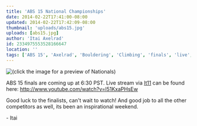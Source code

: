 ```yaml
---
title: 'ABS 15 National Championships'
date: 2014-02-22T17:41:00-08:00
updated: 2014-02-22T17:42:09-08:00
thumbnail: 'uploads/abs15.jpg'
uploads: [abs15.jpg]
author: 'Itai Axelrad'
id: 2334975553528166647
location: ''
tags: ['ABS 15', 'Axelrad', 'Bouldering', 'Climbing', 'finals', 'live', 'nationals', 'open']
---
```


![(click the image for a preview of Nationals)](uploads/abs15.jpg)

ABS 15 finals are coming up at 6:30 PST. Live stream via [lt11](http://lt11.com/) can be found here: <http://www.youtube.com/watch?v=l51KxaPHsEw>

Good luck to the finalists, can't wait to watch! And good job to all the other competitors as well, its been an inspirational weekend.

\- Itai
